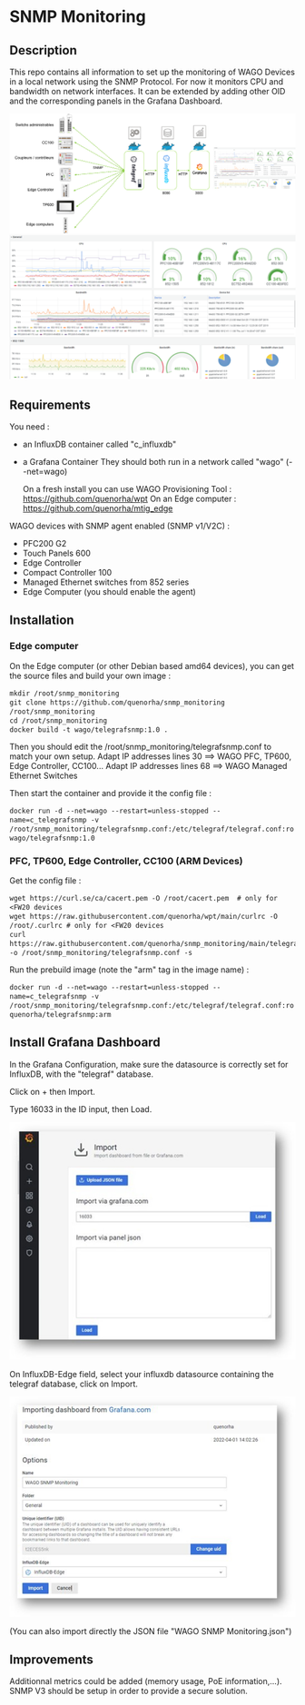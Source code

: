 # SNMP Monitoring

## Description

This repo contains all information to set up the monitoring of WAGO Devices in a local network using the SNMP Protocol.
For now it monitors CPU and bandwidth on network interfaces. 
It can be extended by adding other OID and the corresponding panels in the Grafana Dashboard.

<div style="text-align: center">
<img src="images/overview.png"
     alt="overview"/>
</div>
<div style="text-align: center">
<img src="images/dashboard.png"
     alt="dashboard"/>
</div>

## Requirements

You need : 
- an InfluxDB container called "c_influxdb"
- a Grafana Container
	They should both run in a network called "wago" (--net=wago)
	
	On a fresh install you can use WAGO Provisioning Tool : https://github.com/quenorha/wpt
	On an Edge computer : https://github.com/quenorha/mtig_edge

WAGO devices with SNMP agent enabled (SNMP v1/V2C) :
- PFC200 G2
- Touch Panels 600
- Edge Controller
- Compact Controller 100
- Managed Ethernet switches from 852 series
- Edge Computer (you should enable the agent)

## Installation

### Edge computer
On the Edge computer (or other Debian based amd64 devices), you can get the source files and build your own image :
```
mkdir /root/snmp_monitoring
git clone https://github.com/quenorha/snmp_monitoring /root/snmp_monitoring
cd /root/snmp_monitoring
docker build -t wago/telegrafsnmp:1.0 .
```

Then you should edit the /root/snmp_monitoring/telegrafsnmp.conf to match your own setup.
Adapt IP addresses lines 30 ==> WAGO PFC, TP600, Edge Controller, CC100...
Adapt IP addresses lines 68 ==> WAGO Managed Ethernet Switches

Then start the container and provide it the config file :
```
docker run -d --net=wago --restart=unless-stopped --name=c_telegrafsnmp -v /root/snmp_monitoring/telegrafsnmp.conf:/etc/telegraf/telegraf.conf:ro wago/telegrafsnmp:1.0
```

### PFC, TP600, Edge Controller, CC100 (ARM Devices)

Get the config file :

```
wget https://curl.se/ca/cacert.pem -O /root/cacert.pem	# only for <FW20 devices
wget https://raw.githubusercontent.com/quenorha/wpt/main/curlrc -O /root/.curlrc # only for <FW20 devices
curl https://raw.githubusercontent.com/quenorha/snmp_monitoring/main/telegrafsnmp.conf -o /root/snmp_monitoring/telegrafsnmp.conf -s
```

Run the prebuild image (note the "arm" tag in the image name) :
```
docker run -d --net=wago --restart=unless-stopped --name=c_telegrafsnmp -v /root/snmp_monitoring/telegrafsnmp.conf:/etc/telegraf/telegraf.conf:ro quenorha/telegrafsnmp:arm	
```


## Install Grafana Dashboard
In the Grafana Configuration, make sure the datasource is correctly set for InfluxDB, with the "telegraf" database.

Click on + then Import.

Type 16033 in the ID input, then Load.

<div style="text-align: center">
<img src="images/import1.jpg"
     alt="import1"/>
</div>

On InfluxDB-Edge field, select your influxdb datasource containing the telegraf database, click on Import.

<div style="text-align: center">
<img src="images/import2.jpg"
     alt="import2"/>
</div>

(You can also import directly the JSON file "WAGO SNMP Monitoring.json")


## Improvements
Additionnal metrics could be added (memory usage, PoE information,...).
SNMP V3 should be setup in order to provide a secure solution.

